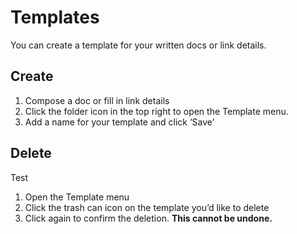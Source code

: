 # Templates

You can create a template for your written docs or link details.

## Create


1. Compose a doc or fill in link details
2. Click the folder icon in the top right to open the Template menu.
3. Add a name for your template and click ‘Save’

## Delete

Test


1. Open the Template menu
2. Click the trash can icon on the template you’d like to delete
3. Click again to confirm the deletion. **This cannot be undone.**


